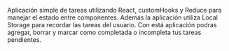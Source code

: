 Aplicación simple de tareas utilizando React, customHooks y Reduce para manejar el estado entre componentes. Además la aplicación utiliza Local Storage para recordar las tareas del usuario.
Con está aplicación podras agregar, borrar y marcar como completada o incompleta tus tareas pendientes.
